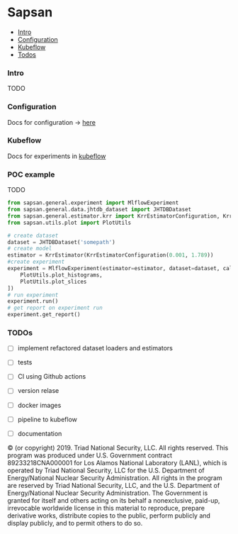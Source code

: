 Sapsan
======

* [Intro](#intro)
* [Configuration](#configuration)
* [Kubeflow](#kubeflow)
* [Todos](#todos)


### Intro

TODO


### Configuration

Docs for configuration -> [here](./docs/config.md)

### Kubeflow

Docs for experiments in [kubeflow](./docs/kubeflow.md)

### POC example

TODO

```python
from sapsan.general.experiment import MlflowExperiment
from sapsan.general.data.jhtdb_dataset import JHTDBDataset
from sapsan.general.estimator.krr import KrrEstimatorConfiguration, KrrEstimator
from sapsan.utils.plot import PlotUtils

# create dataset
dataset = JHTDBDataset('somepath')
# create model
estimator = KrrEstimator(KrrEstimatorConfiguration(0.001, 1.789))
#create experiment
experiment = MlflowExperiment(estimator=estimator, dataset=dataset, callbacks=[
    PlotUtils.plot_histograms,
    PlotUtils.plot_slices
])
# run experiment
experiment.run()
# get report on experiment run
experiment.get_report()
```


### TODOs

- [ ] implement refactored dataset loaders and estimators
- [ ] tests
- [ ] CI using Github actions
- [ ] version relase
- [ ] docker images
- [ ] pipeline to kubeflow
- [ ] documentation


© (or copyright) 2019. Triad National Security, LLC. All rights reserved.
This program was produced under U.S. Government contract 89233218CNA000001 for Los Alamos
National Laboratory (LANL), which is operated by Triad National Security, LLC for the U.S.
Department of Energy/National Nuclear Security Administration. All rights in the program are
reserved by Triad National Security, LLC, and the U.S. Department of Energy/National Nuclear
Security Administration. The Government is granted for itself and others acting on its behalf a
nonexclusive, paid-up, irrevocable worldwide license in this material to reproduce, prepare
derivative works, distribute copies to the public, perform publicly and display publicly, and to permit
others to do so.
